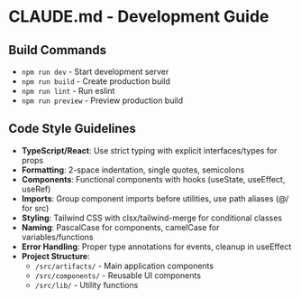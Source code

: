 # CLAUDE.md - Development Guide

## Build Commands
- `npm run dev` - Start development server
- `npm run build` - Create production build
- `npm run lint` - Run eslint
- `npm run preview` - Preview production build

## Code Style Guidelines
- **TypeScript/React**: Use strict typing with explicit interfaces/types for props
- **Formatting**: 2-space indentation, single quotes, semicolons
- **Components**: Functional components with hooks (useState, useEffect, useRef)
- **Imports**: Group component imports before utilities, use path aliases (@/ for src)
- **Styling**: Tailwind CSS with clsx/tailwind-merge for conditional classes
- **Naming**: PascalCase for components, camelCase for variables/functions
- **Error Handling**: Proper type annotations for events, cleanup in useEffect
- **Project Structure**:
  - `/src/artifacts/` - Main application components
  - `/src/components/` - Reusable UI components 
  - `/src/lib/` - Utility functions